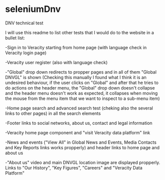 # seleniumDnv
DNV technical test

I will use this readme to list other tests that I would do to the website in a bullet list:

-Sign in to Veracity starting from home page (with language check in Veracity login page)

-Veracity user register (also with language check) 

-"Global" drop down redirects to propper pages and in all of them "Global DNVGL" is shown (Checking this manually I found what I think it is an undesired behaviour, if the user clicks on "Global"
  and after that he tries to do actions on the header menu, the "Global" drop down doesn't collapse and the header menu doesn't work as expected, it collapses
  when moving the mouse from the menu item that we want to inspect to a sub-menu item)

-Home page search and advanced search test (cheking also the several links to other pages) in all the search elements 

-Footer links to social networks, about us, contact and legal information

-Veracity home page component and "visit Veracity data platform" link

-News and events ("View All" in Global News and Events, Media Contacts and Key Reports links works propperly) and header links to home page and about us

-"About us" video and main DNVGL location image are displayed propperly. Links to "Our History", "Key Figures", "Careers" and "Veracity Data Platform"
